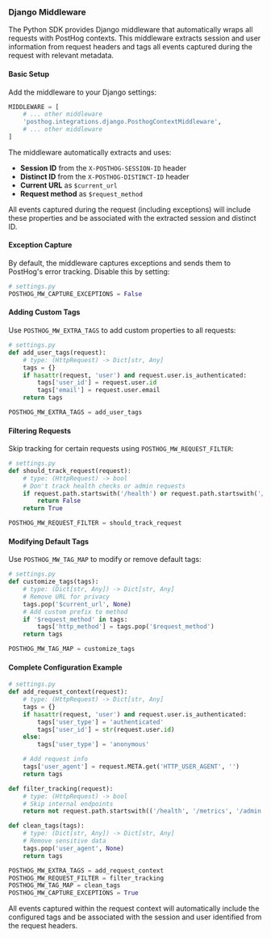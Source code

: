 ### Django Middleware

The Python SDK provides Django middleware that automatically wraps all requests with PostHog contexts. This middleware extracts session and user information from request headers and tags all events captured during the request with relevant metadata.

#### Basic Setup

Add the middleware to your Django settings:

```python
MIDDLEWARE = [
    # ... other middleware
    'posthog.integrations.django.PosthogContextMiddleware',
    # ... other middleware
]
```

The middleware automatically extracts and uses:
- **Session ID** from the `X-POSTHOG-SESSION-ID` header
- **Distinct ID** from the `X-POSTHOG-DISTINCT-ID` header
- **Current URL** as `$current_url`
- **Request method** as `$request_method`

All events captured during the request (including exceptions) will include these properties and be associated with the extracted session and distinct ID.

#### Exception Capture

By default, the middleware captures exceptions and sends them to PostHog's error tracking. Disable this by setting:

```python
# settings.py
POSTHOG_MW_CAPTURE_EXCEPTIONS = False
```

#### Adding Custom Tags

Use `POSTHOG_MW_EXTRA_TAGS` to add custom properties to all requests:

```python
# settings.py
def add_user_tags(request):
    # type: (HttpRequest) -> Dict[str, Any]
    tags = {}
    if hasattr(request, 'user') and request.user.is_authenticated:
        tags['user_id'] = request.user.id
        tags['email'] = request.user.email
    return tags

POSTHOG_MW_EXTRA_TAGS = add_user_tags
```

#### Filtering Requests

Skip tracking for certain requests using `POSTHOG_MW_REQUEST_FILTER`:

```python
# settings.py
def should_track_request(request):
    # type: (HttpRequest) -> bool
    # Don't track health checks or admin requests
    if request.path.startswith('/health') or request.path.startswith('/admin'):
        return False
    return True

POSTHOG_MW_REQUEST_FILTER = should_track_request
```

#### Modifying Default Tags

Use `POSTHOG_MW_TAG_MAP` to modify or remove default tags:

```python
# settings.py
def customize_tags(tags):
    # type: (Dict[str, Any]) -> Dict[str, Any]
    # Remove URL for privacy
    tags.pop('$current_url', None)
    # Add custom prefix to method
    if '$request_method' in tags:
        tags['http_method'] = tags.pop('$request_method')
    return tags

POSTHOG_MW_TAG_MAP = customize_tags
```

#### Complete Configuration Example

```python
# settings.py
def add_request_context(request):
    # type: (HttpRequest) -> Dict[str, Any]
    tags = {}
    if hasattr(request, 'user') and request.user.is_authenticated:
        tags['user_type'] = 'authenticated'
        tags['user_id'] = str(request.user.id)
    else:
        tags['user_type'] = 'anonymous'

    # Add request info
    tags['user_agent'] = request.META.get('HTTP_USER_AGENT', '')
    return tags

def filter_tracking(request):
    # type: (HttpRequest) -> bool
    # Skip internal endpoints
    return not request.path.startswith(('/health', '/metrics', '/admin'))

def clean_tags(tags):
    # type: (Dict[str, Any]) -> Dict[str, Any]
    # Remove sensitive data
    tags.pop('user_agent', None)
    return tags

POSTHOG_MW_EXTRA_TAGS = add_request_context
POSTHOG_MW_REQUEST_FILTER = filter_tracking
POSTHOG_MW_TAG_MAP = clean_tags
POSTHOG_MW_CAPTURE_EXCEPTIONS = True
```

All events captured within the request context will automatically include the configured tags and be associated with the session and user identified from the request headers.
